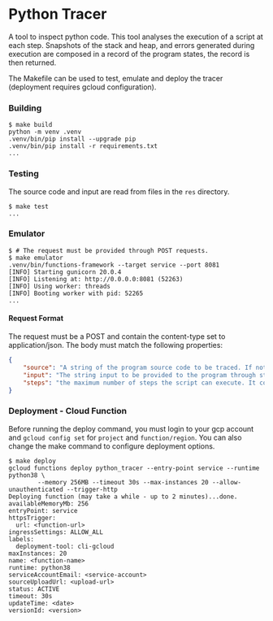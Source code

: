 # Python Tracer

A tool to inspect python code.
This tool analyses the execution of a script at each step.
Snapshots of the stack and heap, and errors generated during execution are composed in a record of the program states, the record is then returned.

The Makefile can be used to test, emulate and deploy the tracer (deployment requires gcloud configuration).

### Building

```shell
$ make build
python -m venv .venv
.venv/bin/pip install --upgrade pip
.venv/bin/pip install -r requirements.txt
...
```

### Testing

The source code and input are read from files in the `res` directory.

```shell
$ make test
...
```

### Emulator

```shell
$ # The request must be provided through POST requests.
$ make emulator
.venv/bin/functions-framework --target service --port 8081
[INFO] Starting gunicorn 20.0.4
[INFO] Listening at: http://0.0.0.0:8081 (52263)
[INFO] Using worker: threads
[INFO] Booting worker with pid: 52265
...
```

#### Request Format

The request must be a POST and contain the content-type set to application/json.
The body must match the following properties:

```json
{
    "source": "A string of the program source code to be traced. If not provided, the tracer will use an empty string.",
    "input": "The string input to be provided to the program through stdin. It is optional, but the program might raise an EOFError if not enough input is provided.",
    "steps": "the maximum number of steps the script can execute. It considers only steps in the provided script, API calls from other modules are not counted."
}
```

### Deployment - Cloud Function

Before running the deploy command, you must login to your gcp account and `gcloud config set` for `project` and `function/region`.
You can also change the make command to configure deployment options.

```shell
$ make deploy
gcloud functions deploy python_tracer --entry-point service --runtime python38 \
        --memory 256MB --timeout 30s --max-instances 20 --allow-unauthenticated --trigger-http
Deploying function (may take a while - up to 2 minutes)...done.
availableMemoryMb: 256
entryPoint: service
httpsTrigger:
  url: <function-url>
ingressSettings: ALLOW_ALL
labels:
  deployment-tool: cli-gcloud
maxInstances: 20
name: <function-name>
runtime: python38
serviceAccountEmail: <service-account>
sourceUploadUrl: <upload-url>
status: ACTIVE
timeout: 30s
updateTime: <date>
versionId: <version>
```
